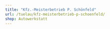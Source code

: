 ```yaml
---
title: "Kfz.-Meisterbetrieb P. Schönfeld"
url: /tuelau/kfz-meisterbetrieb-p-schoenfeld/
shop: Autowerkstatt
---
```


